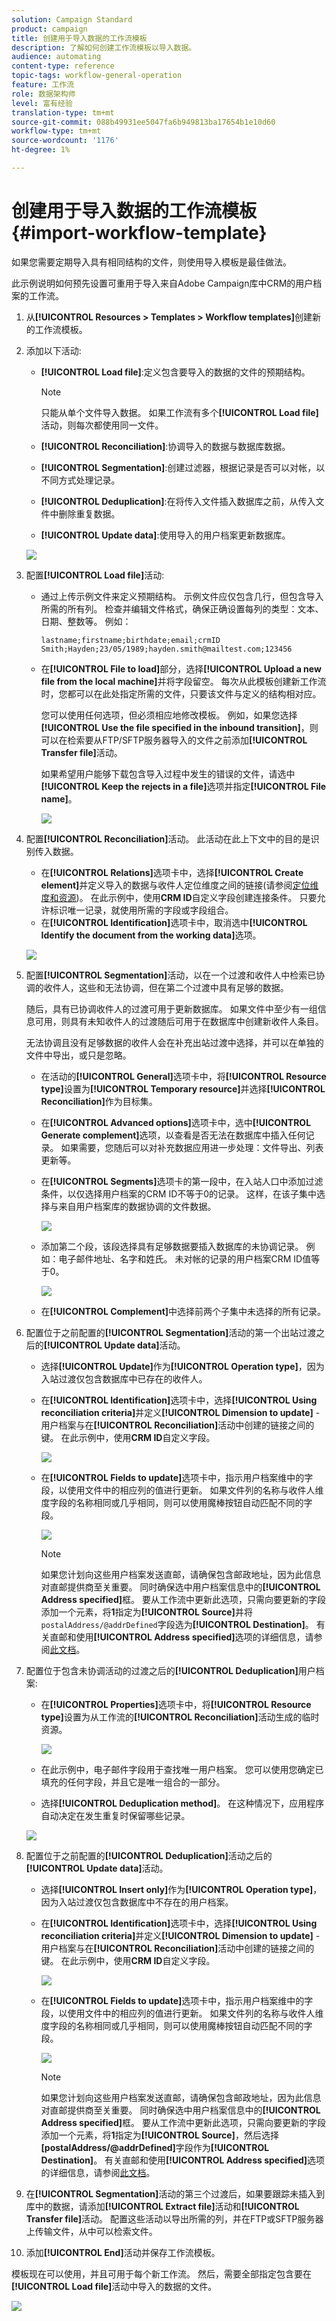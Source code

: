 ```yaml
---
solution: Campaign Standard
product: campaign
title: 创建用于导入数据的工作流模板
description: 了解如何创建工作流模板以导入数据。
audience: automating
content-type: reference
topic-tags: workflow-general-operation
feature: 工作流
role: 数据架构师
level: 富有经验
translation-type: tm+mt
source-git-commit: 088b49931ee5047fa6b949813ba17654b1e10d60
workflow-type: tm+mt
source-wordcount: '1176'
ht-degree: 1%

---
```



# 创建用于导入数据的工作流模板 {#import-workflow-template}

如果您需要定期导入具有相同结构的文件，则使用导入模板是最佳做法。

此示例说明如何预先设置可重用于导入来自Adobe Campaign库中CRM的用户档案的工作流。

1. 从&#x200B;**[!UICONTROL Resources > Templates > Workflow templates]**&#x200B;创建新的工作流模板。
1. 添加以下活动:

   * **[!UICONTROL Load file]**:定义包含要导入的数据的文件的预期结构。

      >[!NOTE]
      >
      >只能从单个文件导入数据。 如果工作流有多个&#x200B;**[!UICONTROL Load file]**&#x200B;活动，则每次都使用同一文件。

   * **[!UICONTROL Reconciliation]**:协调导入的数据与数据库数据。
   * **[!UICONTROL Segmentation]**:创建过滤器，根据记录是否可以对帐，以不同方式处理记录。
   * **[!UICONTROL Deduplication]**:在将传入文件插入数据库之前，从传入文件中删除重复数据。
   * **[!UICONTROL Update data]**:使用导入的用户档案更新数据库。

   ![](assets/import_template_example0.png)

1. 配置&#x200B;**[!UICONTROL Load file]**&#x200B;活动:

   * 通过上传示例文件来定义预期结构。 示例文件应仅包含几行，但包含导入所需的所有列。 检查并编辑文件格式，确保正确设置每列的类型：文本、日期、整数等。 例如：

      ```
      lastname;firstname;birthdate;email;crmID
      Smith;Hayden;23/05/1989;hayden.smith@mailtest.com;123456
      ```

   * 在&#x200B;**[!UICONTROL File to load]**&#x200B;部分，选择&#x200B;**[!UICONTROL Upload a new file from the local machine]**&#x200B;并将字段留空。 每次从此模板创建新工作流时，您都可以在此处指定所需的文件，只要该文件与定义的结构相对应。

      您可以使用任何选项，但必须相应地修改模板。 例如，如果您选择&#x200B;**[!UICONTROL Use the file specified in the inbound transition]**，则可以在检索要从FTP/SFTP服务器导入的文件之前添加&#x200B;**[!UICONTROL Transfer file]**&#x200B;活动。

      如果希望用户能够下载包含导入过程中发生的错误的文件，请选中&#x200B;**[!UICONTROL Keep the rejects in a file]**&#x200B;选项并指定&#x200B;**[!UICONTROL File name]**。

      ![](assets/import_template_example1.png)

1. 配置&#x200B;**[!UICONTROL Reconciliation]**&#x200B;活动。 此活动在此上下文中的目的是识别传入数据。

   * 在&#x200B;**[!UICONTROL Relations]**&#x200B;选项卡中，选择&#x200B;**[!UICONTROL Create element]**&#x200B;并定义导入的数据与收件人定位维度之间的链接(请参阅[定位维度和资源](../../automating/using/query.md#targeting-dimensions-and-resources))。 在此示例中，使用&#x200B;**CRM ID**&#x200B;自定义字段创建连接条件。 只要允许标识唯一记录，就使用所需的字段或字段组合。
   * 在&#x200B;**[!UICONTROL Identification]**&#x200B;选项卡中，取消选中&#x200B;**[!UICONTROL Identify the document from the working data]**&#x200B;选项。

   ![](assets/import_template_example2.png)

1. 配置&#x200B;**[!UICONTROL Segmentation]**&#x200B;活动，以在一个过渡和收件人中检索已协调的收件人，这些和无法协调，但在第二个过渡中具有足够的数据。

   随后，具有已协调收件人的过渡可用于更新数据库。 如果文件中至少有一组信息可用，则具有未知收件人的过渡随后可用于在数据库中创建新收件人条目。

   无法协调且没有足够数据的收件人会在补充出站过渡中选择，并可以在单独的文件中导出，或只是忽略。

   * 在活动的&#x200B;**[!UICONTROL General]**&#x200B;选项卡中，将&#x200B;**[!UICONTROL Resource type]**&#x200B;设置为&#x200B;**[!UICONTROL Temporary resource]**&#x200B;并选择&#x200B;**[!UICONTROL Reconciliation]**&#x200B;作为目标集。
   * 在&#x200B;**[!UICONTROL Advanced options]**&#x200B;选项卡中，选中&#x200B;**[!UICONTROL Generate complement]**&#x200B;选项，以查看是否无法在数据库中插入任何记录。 如果需要，您随后可以对补充数据应用进一步处理：文件导出、列表更新等。
   * 在&#x200B;**[!UICONTROL Segments]**&#x200B;选项卡的第一段中，在入站人口中添加过滤条件，以仅选择用户档案的CRM ID不等于0的记录。 这样，在该子集中选择与来自用户档案库的数据协调的文件数据。

      ![](assets/import_template_example3.png)

   * 添加第二个段，该段选择具有足够数据要插入数据库的未协调记录。 例如：电子邮件地址、名字和姓氏。 未对帐的记录的用户档案CRM ID值等于0。

      ![](assets/import_template_example3_2.png)

   * 在&#x200B;**[!UICONTROL Complement]**&#x200B;中选择前两个子集中未选择的所有记录。

1. 配置位于之前配置的&#x200B;**[!UICONTROL Segmentation]**&#x200B;活动的第一个出站过渡之后的&#x200B;**[!UICONTROL Update data]**&#x200B;活动。

   * 选择&#x200B;**[!UICONTROL Update]**&#x200B;作为&#x200B;**[!UICONTROL Operation type]**，因为入站过渡仅包含数据库中已存在的收件人。
   * 在&#x200B;**[!UICONTROL Identification]**&#x200B;选项卡中，选择&#x200B;**[!UICONTROL Using reconciliation criteria]**&#x200B;并定义&#x200B;**[!UICONTROL Dimension to update]** -用户档案与在&#x200B;**[!UICONTROL Reconciliation]**&#x200B;活动中创建的链接之间的键。 在此示例中，使用&#x200B;**CRM ID**&#x200B;自定义字段。

      ![](assets/import_template_example6.png)

   * 在&#x200B;**[!UICONTROL Fields to update]**&#x200B;选项卡中，指示用户档案维中的字段，以使用文件中的相应列的值进行更新。 如果文件列的名称与收件人维度字段的名称相同或几乎相同，则可以使用魔棒按钮自动匹配不同的字段。

      ![](assets/import_template_example6_2.png)

      >[!NOTE]
      >
      >如果您计划向这些用户档案发送直邮，请确保包含邮政地址，因为此信息对直邮提供商至关重要。 同时确保选中用户档案信息中的&#x200B;**[!UICONTROL Address specified]**&#x200B;框。 要从工作流中更新此选项，只需向要更新的字段添加一个元素，将&#x200B;**1**&#x200B;指定为&#x200B;**[!UICONTROL Source]**&#x200B;并将`postalAddress/@addrDefined`字段选为&#x200B;**[!UICONTROL Destination]**。 有关直邮和使用&#x200B;**[!UICONTROL Address specified]**&#x200B;选项的详细信息，请参阅[此文档](../../channels/using/about-direct-mail.md#recommendations)。

1. 配置位于包含未协调活动的过渡之后的&#x200B;**[!UICONTROL Deduplication]**&#x200B;用户档案:

   * 在&#x200B;**[!UICONTROL Properties]**&#x200B;选项卡中，将&#x200B;**[!UICONTROL Resource type]**&#x200B;设置为从工作流的&#x200B;**[!UICONTROL Reconciliation]**&#x200B;活动生成的临时资源。

      ![](assets/import_template_example4.png)

   * 在此示例中，电子邮件字段用于查找唯一用户档案。 您可以使用您确定已填充的任何字段，并且它是唯一组合的一部分。
   * 选择&#x200B;**[!UICONTROL Deduplication method]**。 在这种情况下，应用程序自动决定在发生重复时保留哪些记录。

   ![](assets/import_template_example7.png)

1. 配置位于之前配置的&#x200B;**[!UICONTROL Deduplication]**&#x200B;活动之后的&#x200B;**[!UICONTROL Update data]**&#x200B;活动。

   * 选择&#x200B;**[!UICONTROL Insert only]**&#x200B;作为&#x200B;**[!UICONTROL Operation type]**，因为入站过渡仅包含数据库中不存在的用户档案。
   * 在&#x200B;**[!UICONTROL Identification]**&#x200B;选项卡中，选择&#x200B;**[!UICONTROL Using reconciliation criteria]**&#x200B;并定义&#x200B;**[!UICONTROL Dimension to update]** -用户档案与在&#x200B;**[!UICONTROL Reconciliation]**&#x200B;活动中创建的链接之间的键。 在此示例中，使用&#x200B;**CRM ID**&#x200B;自定义字段。

      ![](assets/import_template_example6.png)

   * 在&#x200B;**[!UICONTROL Fields to update]**&#x200B;选项卡中，指示用户档案维中的字段，以使用文件中的相应列的值进行更新。 如果文件列的名称与收件人维度字段的名称相同或几乎相同，则可以使用魔棒按钮自动匹配不同的字段。

      ![](assets/import_template_example6_2.png)

      >[!NOTE]
      >
      >如果您计划向这些用户档案发送直邮，请确保包含邮政地址，因为此信息对直邮提供商至关重要。 同时确保选中用户档案信息中的&#x200B;**[!UICONTROL Address specified]**&#x200B;框。 要从工作流中更新此选项，只需向要更新的字段添加一个元素，将&#x200B;**1**&#x200B;指定为&#x200B;**[!UICONTROL Source]**，然后选择&#x200B;**[postalAddress/@addrDefined]**&#x200B;字段作为&#x200B;**[!UICONTROL Destination]**。 有关直邮和使用&#x200B;**[!UICONTROL Address specified]**&#x200B;选项的详细信息，请参阅[此文档](../../channels/using/about-direct-mail.md#recommendations)。

1. 在&#x200B;**[!UICONTROL Segmentation]**&#x200B;活动的第三个过渡后，如果要跟踪未插入到库中的数据，请添加&#x200B;**[!UICONTROL Extract file]**&#x200B;活动和&#x200B;**[!UICONTROL Transfer file]**&#x200B;活动。 配置这些活动以导出所需的列，并在FTP或SFTP服务器上传输文件，从中可以检索文件。
1. 添加&#x200B;**[!UICONTROL End]**&#x200B;活动并保存工作流模板。

模板现在可以使用，并且可用于每个新工作流。 然后，需要全部指定包含要在&#x200B;**[!UICONTROL Load file]**&#x200B;活动中导入的数据的文件。

![](assets/import_template_example9.png)
